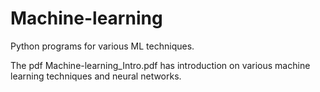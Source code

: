 # Machine-learning

Python programs for various ML techniques.

The pdf Machine-learning_Intro.pdf has introduction on various machine learning techniques and neural networks.
